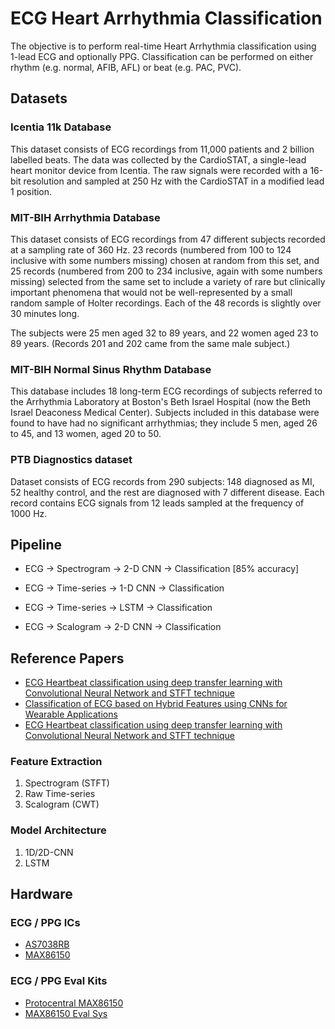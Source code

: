 # ECG Heart Arrhythmia Classification

The objective is to perform real-time Heart Arrhythmia classification using 1-lead ECG and optionally PPG. Classification can be performed on either rhythm (e.g. normal, AFIB, AFL) or beat (e.g. PAC, PVC).

## Datasets

### Icentia 11k Database

This dataset consists of ECG recordings from 11,000 patients and 2 billion labelled beats. The data was collected by the CardioSTAT, a single-lead heart monitor device from Icentia. The raw signals were recorded with a 16-bit resolution and sampled at 250 Hz with the CardioSTAT in a modified lead 1 position.

### MIT-BIH Arrhythmia Database

This dataset consists of ECG recordings from 47 different subjects recorded at a sampling rate of 360 Hz. 23 records (numbered from 100 to 124 inclusive with some numbers missing) chosen at random from this set, and 25 records (numbered from 200 to 234 inclusive, again with some numbers missing) selected from the same set to include a variety of rare but clinically important phenomena that would not be well-represented by a small random sample of Holter recordings. Each of the 48 records is slightly over 30 minutes long.

The subjects were 25 men aged 32 to 89 years, and 22 women aged 23 to 89 years. (Records 201 and 202 came from the same male subject.)

### MIT-BIH Normal Sinus Rhythm Database

This database includes 18 long-term ECG recordings of subjects referred to the Arrhythmia Laboratory at Boston's Beth Israel Hospital (now the Beth Israel Deaconess Medical Center). Subjects included in this database were found to have had no significant arrhythmias; they include 5 men, aged 26 to 45, and 13 women, aged 20 to 50.

### PTB Diagnostics dataset

Dataset consists of ECG records from 290 subjects: 148 diagnosed as MI, 52 healthy control, and the rest are diagnosed with 7 different disease. Each record contains ECG signals from 12 leads sampled at the frequency of 1000 Hz.

## Pipeline

* ECG -> Spectrogram -> 2-D CNN -> Classification [85% accuracy]

* ECG -> Time-series -> 1-D CNN -> Classification

* ECG -> Time-series -> LSTM -> Classification
* ECG -> Scalogram -> 2-D CNN -> Classification

## Reference Papers

* [ECG Heartbeat classification using deep transfer learning with Convolutional Neural Network and STFT technique](https://arxiv.org/abs/2206.14200)
* [Classification of ECG based on Hybrid Features using CNNs for Wearable Applications](https://arxiv.org/pdf/2206.07648.pdf)
* [ECG Heartbeat classification using deep transfer learning with Convolutional Neural Network and STFT technique](https://arxiv.org/pdf/2206.14200.pdf)

### Feature Extraction

1. Spectrogram (STFT)
2. Raw Time-series
3. Scalogram (CWT)

### Model Architecture

1. 1D/2D-CNN
1. LSTM

## Hardware

### ECG / PPG ICs

* [AS7038RB](https://ams.com/en/as7038rb)
* [MAX86150](https://www.maximintegrated.com/en/products/interface/signal-integrity/MAX86150.html)

### ECG / PPG Eval Kits

* [Protocentral MAX86150](https://protocentral.com/product/protocentral-max86150-ppg-and-ecg-breakout-with-qwiic-v2/)
* [MAX86150 Eval Sys](https://www.mouser.com/ProductDetail/Maxim-Integrated/MAX86150EVSYS?qs=chTDxNqvsylQl7eFGURvdw%3D%3D&gclid=Cj0KCQjwlK-WBhDjARIsAO2sErRwZ1A4Pl8LggiOEdglcysa__Eg1f1dHl_KnadjWswq8q6ttpaA72IaAocyEALw_wcB)
